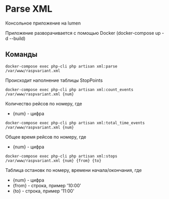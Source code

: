 # Parse XML

Консольное приложение на lumen

Приложение разворачивается с помощью Docker (docker-compose up -d --build)

## Команды

``docker-compose exec php-cli php artisan xml:parse /var/www/raspvariant.xml``

Происходит наполнение таблицы StopPoints

``docker-compose exec php-cli php artisan xml:count_events /var/www/raspvariant.xml {num}`` 

Количество рейсов по номеру, где 
* {num} - цифра 

``docker-compose exec php-cli php artisan xml:total_time_events /var/www/raspvariant.xml {num}``

Общее время рейсов по номеру, где 
* {num} - цифра

``docker-compose exec php-cli php artisan xml:stops /var/www/raspvariant.xml {num} {from} {to}``

Таблица остановк по номеру, времени начала/окончания, где 
* {num} - цифра
* {from} - строка, пример '10:00'
* {to} - строка, пример '11:00'
